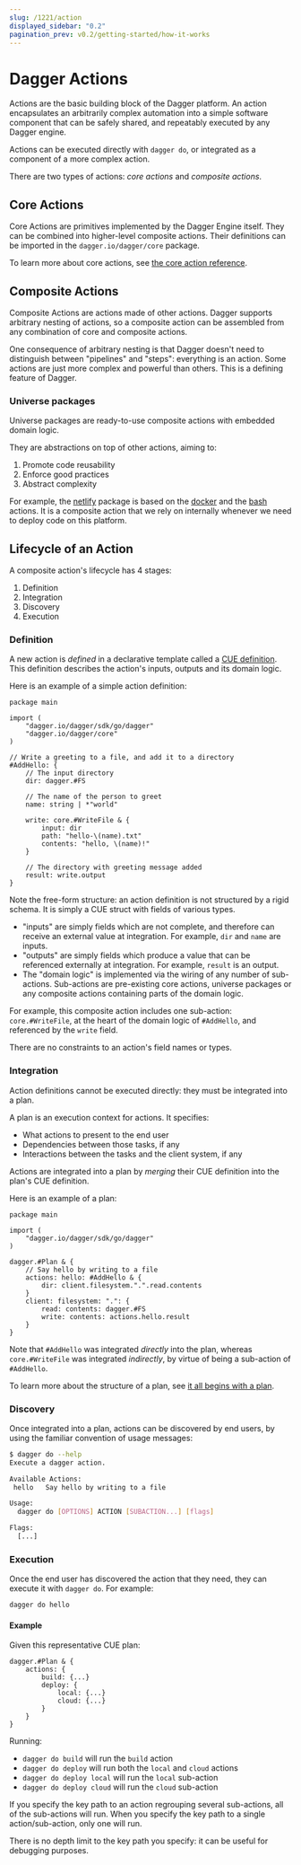```yaml
---
slug: /1221/action
displayed_sidebar: "0.2"
pagination_prev: v0.2/getting-started/how-it-works
---
```


# Dagger Actions

Actions are the basic building block of the Dagger platform.
An action encapsulates an arbitrarily complex automation into a simple
software component that can be safely shared, and repeatably executed by any Dagger engine.

Actions can be executed directly with `dagger do`, or integrated as a component of a more complex action.

There are two types of actions: _core actions_ and _composite actions_.

## Core Actions

Core Actions are primitives implemented by the Dagger Engine itself. They can be combined into higher-level composite actions. Their definitions can be imported in the `dagger.io/dagger/core` package.

To learn more about core actions, see [the core action reference](../references/1222-core-actions-reference.md).

## Composite Actions

Composite Actions are actions made of other actions. Dagger supports arbitrary nesting of actions, so a composite action can be assembled from any combination of core and composite actions.

One consequence of arbitrary nesting is that Dagger doesn't need to distinguish between "pipelines" and "steps": everything is an action. Some actions are just more complex and powerful than others. This is a defining feature of Dagger.

### Universe packages

Universe packages are ready-to-use composite actions with embedded domain logic.

They are abstractions on top of other actions, aiming to:

1. Promote code reusability
2. Enforce good practices
3. Abstract complexity

For example, the [netlify](https://github.com/dagger/dagger/blob/v0.2.28/pkg/universe.dagger.io/netlify/netlify.cue) package is based on the [docker](https://github.com/dagger/dagger/blob/v0.2.28/pkg/universe.dagger.io/docker/build.cue) and the [bash](https://github.com/dagger/dagger/blob/v0.2.28/pkg/universe.dagger.io/bash/bash.cue) actions. It is a composite action that we rely on internally whenever we need to deploy code on this platform.

## Lifecycle of an Action

A composite action's lifecycle has 4 stages:

1. Definition
2. Integration
3. Discovery
4. Execution

### Definition

A new action is _defined_ in a declarative template called a [CUE definition](https://cuetorials.com/overview/foundations/#definitions). This definition describes the action's inputs, outputs and its domain logic.

Here is an example of a simple action definition:

```cue
package main

import (
    "dagger.io/dagger/sdk/go/dagger"
    "dagger.io/dagger/core"
)

// Write a greeting to a file, and add it to a directory
#AddHello: {
    // The input directory
    dir: dagger.#FS

    // The name of the person to greet
    name: string | *"world"

    write: core.#WriteFile & {
        input: dir
        path: "hello-\(name).txt"
        contents: "hello, \(name)!"
    }

    // The directory with greeting message added
    result: write.output
}
```

Note the free-form structure: an action definition is not structured by a rigid schema. It is simply a CUE struct with fields of various types.

- "inputs" are simply fields which are not complete, and therefore can receive an external value at integration. For example, `dir` and `name` are inputs.
- "outputs" are simply fields which produce a value that can be referenced externally at integration. For example, `result` is an output.
- The "domain logic" is implemented via the wiring of any number of sub-actions. Sub-actions are pre-existing core actions, universe packages or any composite actions containing parts of the domain logic.

For example, this composite action includes one sub-action: `core.#WriteFile`, at the heart of the domain logic of `#AddHello`, and referenced by the `write` field.

There are no constraints to an action's field names or types.

### Integration

Action definitions cannot be executed directly: they must be integrated into a plan.

A plan is an execution context for actions. It specifies:

- What actions to present to the end user
- Dependencies between those tasks, if any
- Interactions between the tasks and the client system, if any

Actions are integrated into a plan by _merging_ their CUE definition into the plan's CUE definition.

Here is an example of a plan:

```cue
package main

import (
    "dagger.io/dagger/sdk/go/dagger"
)

dagger.#Plan & {
    // Say hello by writing to a file
    actions: hello: #AddHello & {
        dir: client.filesystem.".".read.contents
    }
    client: filesystem: ".": {
        read: contents: dagger.#FS
        write: contents: actions.hello.result
    }
}
```

Note that `#AddHello` was integrated _directly_ into the plan, whereas `core.#WriteFile` was integrated _indirectly_, by virtue of being a sub-action of `#AddHello`.

To learn more about the structure of a plan, see [it all begins with a plan](./1202-plan.md).

### Discovery

Once integrated into a plan, actions can be discovered by end users, by using the familiar convention of usage messages:

```bash
$ dagger do --help
Execute a dagger action.

Available Actions:
 hello   Say hello by writing to a file

Usage:
  dagger do [OPTIONS] ACTION [SUBACTION...] [flags]

Flags:
  [...]
```

### Execution

Once the end user has discovered the action that they need, they can execute it with `dagger do`. For example:

```bash
dagger do hello
```

#### Example

Given this representative CUE plan:

```cue
dagger.#Plan & {
    actions: {
        build: {...}
        deploy: {
            local: {...}
            cloud: {...}
        }
    }
}
```

Running:

- `dagger do build` will run the `build` action
- `dagger do deploy` will run both the `local` and `cloud` actions
- `dagger do deploy local` will run the `local` sub-action
- `dagger do deploy cloud` will run the `cloud` sub-action

If you specify the key path to an action regrouping several sub-actions, all of the sub-actions will run. When you specify the key path to a single action/sub-action, only one will run.

There is no depth limit to the key path you specify: it can be useful for debugging purposes.
